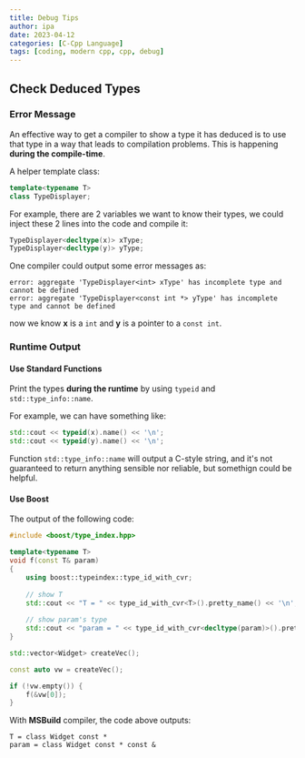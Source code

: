 ```yaml
---
title: Debug Tips
author: ipa
date: 2023-04-12
categories: [C-Cpp Language]
tags: [coding, modern cpp, cpp, debug]
---
```


## Check Deduced Types

### Error Message

An effective way to get a compiler to show a type it has deduced is to use that type in a way that leads to compilation problems. This is happening **during the compile-time**.

A helper template class:

```c++
template<typename T>
class TypeDisplayer;
```

For example, there are 2 variables we want to know their types, we could inject these 2 lines into the code and compile it:

```c++
TypeDisplayer<decltype(x)> xType;
TypeDisplayer<decltype(y)> yType;
```

One compiler could output some error messages as:

```text
error: aggregate 'TypeDisplayer<int> xType' has incomplete type and cannot be defined
error: aggregate 'TypeDisplayer<const int *> yType' has incomplete type and cannot be defined
```

now we know **x** is a `int` and **y** is a pointer to a `const int`. 

### Runtime Output

#### Use Standard Functions

Print the types **during the runtime** by using `typeid` and `std::type_info::name`.

For example, we can have something like:

```c++
std::cout << typeid(x).name() << '\n';
std::cout << typeid(y).name() << '\n';
```

Function `std::type_info::name` will output a C-style string, and it's not guaranteed to return anything sensible nor reliable, but somethign could be helpful.

#### Use Boost

The output of the following code:

```c++
#include <boost/type_index.hpp>

template<typename T>
void f(const T& param)
{
    using boost::typeindex::type_id_with_cvr;
    
    // show T
    std::cout << "T = " << type_id_with_cvr<T>().pretty_name() << '\n';
    
    // show param's type
    std::cout << "param = " << type_id_with_cvr<decltype(param)>().pretty_name() << '\n';
}

std::vector<Widget> createVec();

const auto vw = createVec();

if (!vw.empty()) {
    f(&vw[0]);
}
```

With **MSBuild** compiler, the code above outputs:

```text
T = class Widget const *
param = class Widget const * const &
```

